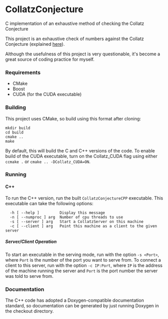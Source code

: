 # CollatzConjecture
C implementation of an exhaustive method of checking the Collatz Conjecture

This project is an exhaustive check of numbers against the Collatz Conjecture
(explained [here](https://youtu.be/5mFpVDpKX70)).

Although the usefulness of this project is very questionable, it's become a
great source of coding practice for myself.

### Requirements
* CMake
* Boost
* CUDA (for the CUDA executable)

### Building
This project uses CMake, so build using this format after cloning:
```
mkdir build
cd build
cmake ..
make
```

By default, this will build the C and C++ versions of the code. To enable build
of the CUDA executable, turn on the Collatz_CUDA flag using either `ccmake .`
or `cmake .. -DCollatz_CUDA=ON`.

### Running
#### C++
To run the C++ version, run the built `CollatzConjectureCPP` executable. This
executable can take the following options:
```
  -h [ --help ]         Display this message
  -n [ --numproc ] arg  Number of cpu threads to use
  -s [ --server ] arg   Start a CollatzServer on this machine
  -c [ --client ] arg   Point this machine as a client to the given server
```

##### Server/Client Operation
To start an executable in the serving mode, run with the option `-s <Port>`,
where `Port` is the number of the port you want to serve from. To connect a
client to this server, run with the option `-c IP:Port`, where `IP` is the
address of the machine running the server and `Port` is the port number the
server was told to serve from.

### Documentation
The C++ code has adopted a Doxygen-compatible documentation standard, so
documentation can be generated by just running Doxygen in the checkout
directory.
